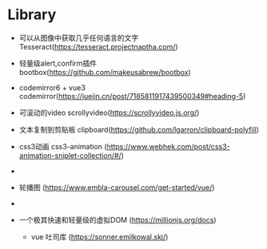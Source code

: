 # Library

- 可以从图像中获取几乎任何语言的文字 Tesseract(https://tesseract.projectnaptha.com/)

- 轻量级alert,confirm插件 bootbox(https://github.com/makeusabrew/bootbox)

- codemirror6 + vue3 codemirror(https://juejin.cn/post/7185811917439500349#heading-5)

- 可滚动的video scrollyvideo(https://scrollyvideo.js.org/)

- 文本复制到剪贴板 clipboard(https://github.com/lgarron/clipboard-polyfill)

- css3动画 css3-animation (https://www.webhek.com/post/css3-animation-sniplet-collection/#/)
- 
- 轮播图 (https://www.embla-carousel.com/get-started/vue/)
- 
- 一个极其快速和轻量级的虚拟DOM (https://millionjs.org/docs)
  - vue 吐司库 (https://sonner.emilkowal.ski/)
